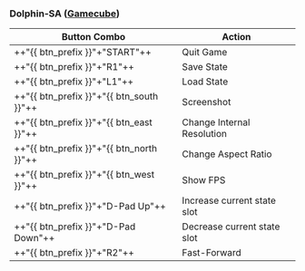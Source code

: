 ### Dolphin-SA ([Gamecube](../../../systems/gamecube))

| Button Combo | Action |
| -- | -- |
| ++"{{ btn_prefix }}"+"START"++ | Quit Game |
| ++"{{ btn_prefix }}"+"R1"++ | Save State |
| ++"{{ btn_prefix }}"+"L1"++ | Load State |
| ++"{{ btn_prefix }}"+"{{ btn_south }}"++ | Screenshot |
| ++"{{ btn_prefix }}"+"{{ btn_east }}"++ | Change Internal Resolution |
| ++"{{ btn_prefix }}"+"{{ btn_north }}"++ | Change Aspect Ratio |
| ++"{{ btn_prefix }}"+"{{ btn_west }}"++ | Show FPS |
| ++"{{ btn_prefix }}"+"D-Pad Up"++ | Increase current state slot |
| ++"{{ btn_prefix }}"+"D-Pad Down"++ | Decrease current state slot |
| ++"{{ btn_prefix }}"+"R2"++ | Fast-Forward |

